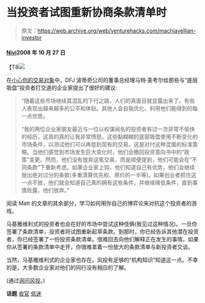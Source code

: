 # 当投资者试图重新协商条款清单时

> 原文：<https://web.archive.org/web/venturehacks.com/machiavellian-investor>

#### [Nivi](/web/20221006034452/https://venturehacks.com/about)2008 年 10 月 27 日

【T8![](img/e4e61577838aa953ee9dc10ebcb9b1de.png)

在[小心你的交易对象](https://web.archive.org/web/20221006034452/http://www.vcconfidential.com/2008/10/be-careful-who-you-deal-with.html)中，DFJ 波蒂奇公司的董事总经理马特·麦考尔给那些与“底层吸盘”投资者打交道的企业家提出了很好的建议:

> “随着这些市场继续其混乱的下行之路，人们的真面目就显露出来了。有些人表现出越来越多的公平和体贴。其他人会自我优化，利用他们能得到的每一点优势。
> 
> “我的两位企业家朋友最近与一位以权谋闻名的投资者有过一次非常不愉快的经历，这真的真的让我非常愤怒。这些黏糊糊的底部吸盘使用不断变化的市场条件，以测试他们可以再低到现有的交易。这是对付这种混蛋的标准策略。当他们感觉到市场发生巨大变化时，他们会撤回投资意向书中的“政策”变更。然而，他们没有放弃这笔交易，而是顺便提到，他们可能会在“不同条款”下重新考虑。如果企业家上钩，他们知道自己有优势，他们会继续抛出绝对过分的条款(多重清算优先权、原价的一半等)。如果创业者抓住这一点不放，他们就会知道自己真的拥有这些条件，并继续降低条件，直到事情败露，他们放弃。”

阅读 Matt 的文章的其余部分，学习如何用你自己的博弈论来对抗这个投资者的游戏。

马基雅维利式的投资者也会在好的市场中尝试这种伎俩(我见过这种情况)。一旦你签署了条款清单，投资者将试图重新起草条款。到那时，你已经告诉其他潜在投资者，你已经签署了一份投资条款清单。很难回去向他们解释正在发生的事情。如果你从签署的条款清单中走开，你很难拿着一份放大的条款清单与新投资者交谈。

当然，马基雅维利式的企业家也存在。风投有足够的“机构知识”知道这一点。不幸的是，大多数企业家对他们的同行没有相应的了解。

(通过[询问风投](https://web.archive.org/web/20221006034452/http://www.askthevc.com/blog/index.php)。)

**话题** [收官](https://web.archive.org/web/20221006034452/https://venturehacks.com/topics/closing) [低迷](https://web.archive.org/web/20221006034452/https://venturehacks.com/topics/downturn)